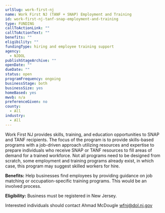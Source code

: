 ```yaml
---
urlSlug: work-first-nj
name: Work First NJ (TANF + SNAP) Employment and Training
id: work-first-nj-tanf-snap-employment-and-training
type: FUNDING
callToActionLink: ""
callToActionText: ""
benefits: ""
eligibility: ""
fundingType: hiring and employee training support
agency:
  - NJDOL
publishStageArchive: ""
openDate: ""
dueDate: ""
status: open
programFrequency: ongoing
businessStage: both
businessSize: yes
homeBased: yes
mwvb: n/a
preferenceGiven: no
county:
  - All
industry:
  - All
---
```

Work First NJ provides skills, training, and education opportunities to SNAP and TANF recipients. The focus of the program is to provide skills-based programs with a job-driven approach utilizing resources and expertise to prepare individuals who receive SNAP or TANF resources to fill areas of demand for a trained workforce. Not all programs need to be designed from scratch, some employment and training programs already exist, in which case, this program may suggest skilled workers for hire.

**Benefits:** Help businesses find employees by providing guidance on job matching or occupation-specific training programs. This would be an involved process.

**Eligibility:** Business must be registered in New Jersey.

Interested individuals should contact Ahmad McDougle wfnj@dol.nj.gov